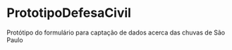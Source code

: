 # PrototipoDefesaCivil
Protótipo do formulário para captação de dados acerca das chuvas de São Paulo
